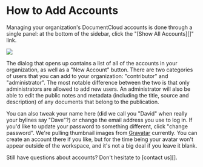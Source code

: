 # How to Add Accounts

Managing your organization's DocumentCloud accounts is done through a single panel: at the bottom of the sidebar, click the "[Show All Accounts][]" link.

<img src="/images/help/show_all_accounts.jpg" class="full_line" />

The dialog that opens up contains a list of all of the accounts in your organization, as well as a "New Account" button. There are two categories of users that you can add to your organization: "contributor" and "administrator". The most notable difference between the two is that only administrators are allowed to add new users. An administrator will also be able to edit the public notes and metadata (including the title, source and description) of any documents that belong to the publication. 

You can also tweak your name here (did we call you "David" when really your bylines say "Dave"?) or change the email address you use to log in. If you'd like to update your password to something different, click "change password". We're pulling thumbnail images from [Gravatar][] currently. You can create an account there if you like, but for the time being your avatar won't appear outside of the workspace, and it's not a big deal if you leave it blank.

Still have questions about accounts? Don't hesitate to [contact us][].

[Gravatar]: http://gravatar.com
